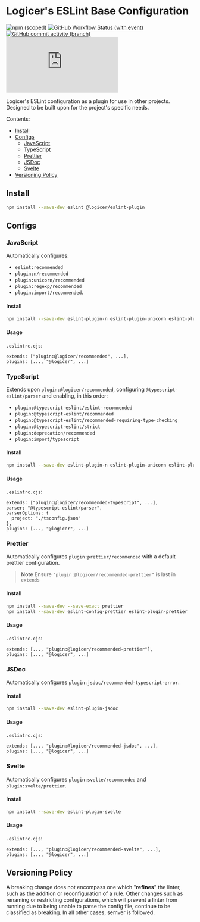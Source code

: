 # Logicer's ESLint Base Configuration

[![npm (scoped)](https://img.shields.io/npm/v/%40logicer/eslint-plugin)](https://www.npmjs.com/package/@logicer/eslint-plugin)
[![GitHub Workflow Status (with event)](https://img.shields.io/github/actions/workflow/status/Logicer16/eslint-plugin/style.yml)](https://github.com/Logicer16/eslint-plugin/actions)
[![GitHub commit activity (branch)](https://img.shields.io/github/commit-activity/m/Logicer16/ESLint-plugin)](https://github.com/Logicer16/eslint-plugin/graphs/contributors)
[![Type Coverage](https://img.shields.io/badge/dynamic/json.svg?label=type%20coverage&suffix=%&query=$.typeCoverage.atLeast&uri=https%3A%2F%2Fraw.githubusercontent.com%2FLogicer16%2Feslint-plugin%2Fmain%2Fpackage.json)](https://github.com/plantain-00/type-coverage)

Logicer's ESLint configuration as a plugin for use in other projects. Designed to be built upon for the project's specific needs.

Contents:

- [Install](#install)
- [Configs](#configs)
  - [JavaScript](#javascript)
  - [TypeScript](#typescript)
  - [Prettier](#prettier)
  - [JSDoc](#jsdoc)
  - [Svelte](#svelte)
- [Versioning Policy](#versioning-policy)

## Install

```sh
npm install --save-dev eslint @logicer/eslint-plugin
```

## Configs

### JavaScript

Automatically configures:

- `eslint:recommended`
- `plugin:n/recommended`
- `plugin:unicorn/recommended`
- `plugin:regexp/recommended`
- `plugin:import/recommended`.

#### Install

```sh
npm install --save-dev eslint-plugin-n eslint-plugin-unicorn eslint-plugin-regex eslint-plugin-import@npm:eslint-plugin-i@latest eslint-import-resolver-typescript
```

#### Usage

`.eslintrc.cjs`:

```
extends: ["plugin:@logicer/recommended", ...],
plugins: [..., "@logicer", ...]
```

### TypeScript

Extends upon `plugin:@logicer/recommended`, configuring `@typescript-eslint/parser` and enabling, in this order:

- `plugin:@typescript-eslint/eslint-recommended`
- `plugin:@typescript-eslint/recommended`
- `plugin:@typescript-eslint/recommended-requiring-type-checking`
- `plugin:@typescript-eslint/strict`
- `plugin:deprecation/recommended`
- `plugin:import/typescript`

#### Install

```sh
npm install --save-dev eslint-plugin-n eslint-plugin-unicorn eslint-plugin-regex eslint-plugin-import@npm:eslint-plugin-i@latest eslint-import-resolver-typescript typescript @typescript-eslint/eslint-plugin @typescript-eslint/parser
```

#### Usage

`.eslintrc.cjs`:

```
extends: ["plugin:@logicer/recommended-typescript", ...],
parser: "@typescript-eslint/parser",
parserOptions: {
  project: "./tsconfig.json"
},
plugins: [..., "@logicer", ...]
```

### Prettier

Automatically configures `plugin:prettier/recommended` with a default prettier configuration.

> **Note**
> Ensure `"plugin:@logicer/recommended-prettier"` is last in `extends`

#### Install

```sh
npm install --save-dev --save-exact prettier
npm install --save-dev eslint-config-prettier eslint-plugin-prettier
```

#### Usage

`.eslintrc.cjs`:

```
extends: [..., "plugin:@logicer/recommended-prettier"],
plugins: [..., "@logicer", ...]
```

### JSDoc

Automatically configures `plugin:jsdoc/recommended-typescript-error`.

#### Install

```sh
npm install --save-dev eslint-plugin-jsdoc
```

#### Usage

`.eslintrc.cjs`:

```
extends: [..., "plugin:@logicer/recommended-jsdoc", ...],
plugins: [..., "@logicer", ...]
```

### Svelte

Automatically configures `plugin:svelte/recommended` and `plugin:svelte/prettier`.

#### Install

```sh
npm install --save-dev eslint-plugin-svelte
```

#### Usage

`.eslintrc.cjs`:

```
extends: [..., "plugin:@logicer/recommended-svelte", ...],
plugins: [..., "@logicer", ...]
```

## Versioning Policy

A breaking change does not encompass one which "**refines**" the linter, such as the addition or reconfiguration of a rule. Other changes such as renaming or restricting configurations, which will prevent a linter from running due to being unable to parse the config file, continue to be classified as breaking. In all other cases, semver is followed.
